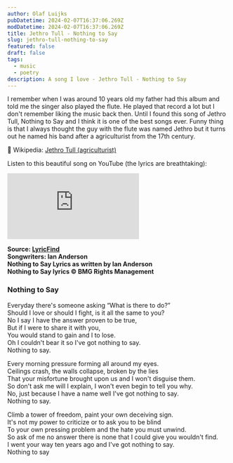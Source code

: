 ```yaml
---
author: Olaf Luijks
pubDatetime: 2024-02-07T16:37:06.269Z
modDatetime: 2024-02-07T16:37:06.269Z
title: Jethro Tull - Nothing to Say
slug: jethro-tull-nothing-to-say
featured: false
draft: false
tags:
  - music
  - poetry
description: A song I love - Jethro Tull - Nothing to Say
---
```


I remember when I was around 10 years old my father had this album and told me the singer also played the flute. He played that record a lot but I don't remember liking the music back then. Until I found this song of Jethro Tull, Nothing to Say and I think it is one of the best songs ever. Funny thing is that I always thought the guy with the flute was named Jethro but it turns out he named his band after a agriculturist from the 17th century.

🔗 Wikipedia: [Jethro Tull (agriculturist)](<https://en.wikipedia.org/wiki/Jethro_Tull_(agriculturist)>)

Listen to this beautiful song on YouTube (the lyrics are breathtaking):

<iframe class="w-full rounded-lg aspect-video" src="https://www.youtube.com/embed/b1Pzk_UYnos?si=RPTFbM9pVomYOBuN" title="YouTube video player" frameborder="0" allow="accelerometer; autoplay; clipboard-write; encrypted-media; gyroscope; picture-in-picture; web-share" allowfullscreen></iframe>

**Source: [LyricFind](https://www.lyricfind.com/)**<br />
**Songwriters: Ian Anderson**<br />
**Nothing to Say Lyrics as written by Ian Anderson**<br />
**Nothing to Say lyrics &copy; BMG Rights Management**

### Nothing to Say

Everyday there's someone asking “What is there to do?”<br />
Should I love or should I fight, is it all the same to you?<br />
No I say I have the answer proven to be true,<br />
But if I were to share it with you,<br />
You would stand to gain and I to lose.<br />
Oh I couldn't bear it so I've got nothing to say.<br />
Nothing to say.<br />

Every morning pressure forming all around my eyes.<br />
Ceilings crash, the walls collapse, broken by the lies<br />
That your misfortune brought upon us and I won't disguise them.<br />
So don't ask me will I explain, I won't even begin to tell you why.<br />
No, just because I have a name well I've got nothing to say.<br />
Nothing to say.<br />

Climb a tower of freedom, paint your own deceiving sign.<br />
It's not my power to criticize or to ask you to be blind<br />
To your own pressing problem and the hate you must unwind.<br />
So ask of me no answer there is none that I could give you wouldn't find.<br />
I went your way ten years ago and I've got nothing to say.<br />
Nothing to say
